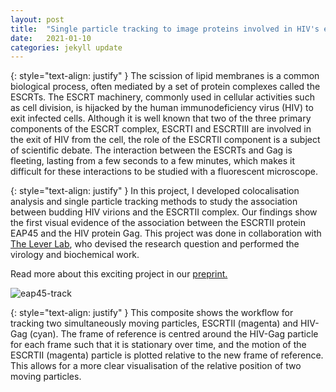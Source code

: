 ```yaml
---
layout: post
title:  "Single particle tracking to image proteins involved in HIV's exit from the cell"
date:   2021-01-10
categories: jekyll update
---
```

{: style="text-align: justify" }
The scission of lipid membranes is a common biological process, often mediated by a set of protein complexes called the ESCRTs. The ESCRT machinery, commonly used in cellular activities such as cell division, is hijacked by the human immunodeficiency virus (HIV) to exit infected cells. Although it is well known that two of the three primary components of the ESCRT complex, ESCRTI and ESCRTIII are involved in the exit of HIV from the cell, the role of the ESCRTII component is a subject of scientific debate. The interaction between the ESCRTs and Gag is fleeting, lasting from a few seconds to a few minutes, which makes it difficult for these interactions to be studied with a fluorescent microscope.

{: style="text-align: justify" }
In this project, I developed colocalisation analysis and single particle tracking methods to study the association between budding HIV virions and the ESCRTII complex. Our findings show the first visual evidence of the association between the ESCRTII protein EAP45 and the HIV protein Gag. This project was done in collaboration with [The Lever Lab](https://www.infectiousdisease.cam.ac.uk/directory/amll1@cam.ac.uk), who devised the research question and performed the virology and biochemical work.

Read more about this exciting project in our [preprint.](https://doi.org/10.1101/2020.05.23.112607)

![eap45-track]({{site.baseurl}}/files/eap45-tracking.png)

{: style="text-align: justify" }
This composite shows the workflow for tracking two simultaneously moving particles, ESCRTII (magenta) and HIV-Gag (cyan). The frame of reference is centred around the HIV-Gag particle for each frame such that it is stationary over time, and the motion of the ESCRTII (magenta) particle is plotted relative to the new frame of reference. This allows for a more clear visualisation of the relative position of two moving particles.
